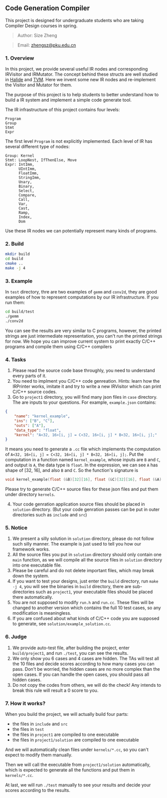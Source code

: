 ## Code Generation Compiler

This project is designed for undergraduate students who are taking Compiler Design courses in spring.

> Author: Size Zheng

> Email: zhengsz@pku.edu.cn

### 1. Overview
In this project, we provide several useful IR nodes and corresponding IRVisitor and IRMutator. The concept behind these structs are well studied in [Halide](https://github.com/halide/Halide) and [TVM](https://github.com/apache/incubator-tvm). Here we invent some new IR nodes and re-implement the Visitor and Mutator for them.

The purpose of this project is to help students to better understand how to build a IR system and implement a simple code generate tool.

The IR infrastructure of this project contains four levels:

```
Program
Group
Stmt
Expr
```
The first level `Program` is not explicitly implemented.
Each level of IR has several different type of nodes:
```
Group: Kernel
Stmt: LoopNest, IfThenElse, Move
Expr: IntImm,
      UIntImm,
      FloatImm,
      StringImm,
      Unary,
      Binary,
      Select,
      Compare,
      Call,
      Var,
      Cast,
      Ramp,
      Index,
      Dom
```

Use these IR nodes we can potentially represent many kinds of programs.

### 2. Build
```sh
mkdir build
cd build
cmake ..
make -j 4
```

### 3. Example
In `test` directory, thre are two examples of `gemm` and `conv2d`, they are good examples of how to represent computations by our IR infrastructure. If you run them:
```sh
cd build/test
./gemm
./conv2d
```
You can see the results are very similar to C programs, however, the printed strings are just intermediate representation, you can't run the printed strings for now. We hope you can improve current system to print exactly C/C++ programs and compile them using C/C++ compilers


### 4. Tasks
1. Please read the source code base throughly, you need to understand every parts of it.
2. You need to implment you C/C++ code genreation. Hints: learn how the IRPrinter works, imitate it and try to write a new IRVisitor which can print C/C++ source codes.
2. Go to `project1` directory, you will find many json files in `case` directory. The are inputs to your questions. For example, `example.json` contains:
```json
{
    "name": "kernel_example",
    "ins": ["B", "C"],
    "outs": ["A"],
    "data_type": "float",
    "kernel": "A<32, 16>[i, j] = C<32, 16>[i, j] * B<32, 16>[i, j];"
}
```
It means you need to generate a `.cc` file which implements the computation of `A<32, 16>[i, j] = C<32, 16>[i, j] * B<32, 16>[i, j];`. Put the computation in a function named `kernel_example`, whose inputs are `B` and `C`, and output is `A`, the data type is `float`. In the expression, we can see `A` has shape of [32, 16], and also `B` and `C`. So the function's signature is 
```c
void kernel_example(float (&B)[32][16], float (&C)[32][16], float (&A)[32][16])
```
Please try to generate C/C++ source files for these json files and put them under directory `kernels`.

4. Your code genration application source files should be placed in `solution` directory. (But your code genration passes can be put in outer directories such as `include` and `src`)


### 5. Notice
1. We present a silly solution in `solution` directory, please do not follow such silly manner. The example is just used to tell you how our framework works.
2. All the source files you put in `solution` directory should only contain one `main` function, as we will compile all the source files in `solution` directory into one executable file.
3. Please be careful and do not delete important files, which may break down the system.
4. If you want to test your designs, just enter the `build` directory, run `make -j 4`, you will see the binaries in `build` directory, there are sub-directories such as `project1`, your executable files should be placed there automatically.
5. You are not supposed to modify `run.h` and `run.cc`. These files will be changed to another version which contains the full 10 test cases, so any modification is meaningless.
6. If you are confused about what kinds of C/C++ code you are supposed to generate, see `solution/example_solution.cc`.

### 6. Judge
1. We provide auto-test file, after building the project, enter `build/project1`, and run `./test`, you can see the results.
2. We only show you 6 cases and 4 cases are hidden. The TAs will test all the 10 files and decide scores according to how many cases you can pass. Don't be worried, the hidden cases are no more complex than the open cases. If you can handle the open cases, you should pass all hidden cases.
3. Do not copy the codes from others, we will do the check! Any intends to break this rule will result a 0 score to you.


### 7. How it works?
When you build the project, we will actually build four parts:
- the files in `include` and `src`
- the files in `test`
- the files in `project1` are compiled to one executable
- the files in `project1/solution` are compiled to one executable

And we will automatically clean files under `kernels/*.cc`, so you can't expect to modify them manually.

Then we will call the executable from `project1/solution` automatically, which is expected to generate all the functions and put them in `kernels/*.cc`.

At last, we will run `./test` manually to see your results and decide your scores according to the results.